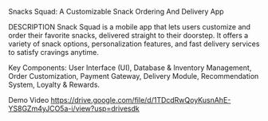 Snacks Squad: A Customizable Snack Ordering And Delivery App

DESCRIPTION
Snack Squad is a mobile app that lets users customize and order their favorite snacks, delivered straight to their doorstep.
It offers a variety of snack options, personalization features, and fast delivery services to satisfy cravings anytime.

Key Components:
User Interface (UI),
Database & Inventory Management,
Order Customization,
Payment Gateway,
Delivery Module,
Recommendation System,
Loyalty & Rewards.

Demo Video
https://drive.google.com/file/d/1TDcdRwQoyKusnAhE-YS8GZm4yJCO5a-i/view?usp=drivesdk
